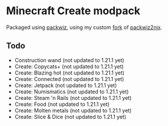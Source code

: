 # Minecraft Create modpack

Packaged using [packwiz](https://packwiz.infra.link), using my custom
[fork](https://github.com/LarsvanDartel/packwiz2nix/tree/rewrite) of
[packwiz2nix](https://github.com/getchoo/packwiz2nix).

## Todo

- Construction wand (not updated to 1.21.1 yet)
- Create: Copycats+ (not updated to 1.21.1 yet)
- Create: Blazing hot (not updated to 1.21.1 yet)
- Create: Connected (not updated to 1.21.1 yet)
- Create: Jetpack (not updated to 1.21.1 yet)
- Create: Numismatics (not updated to 1.21.1 yet)
- Create: Steam 'n Rails (not updated to 1.21.1 yet)
- Create: Food (not updated to 1.21.1 yet)
- Create: Molten metals (not updated to 1.21.1 yet)
- Create: Slice & Dice (not updated to 1.21.1 yet)
